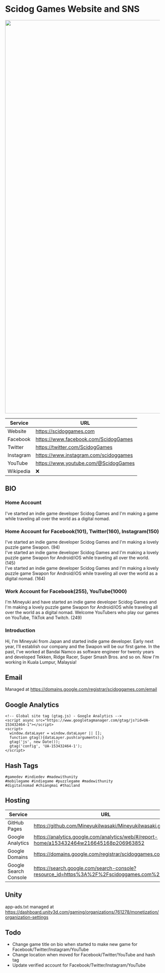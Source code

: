 # Scidog Games Website and SNS
<img src="https://scidoggames.com/images/blog/our-website-is-opened/1-1920x1020.webp" width="1280">

| Service | URL |
| --- | --- |
| Website | https://scidoggames.com |
| Facebook | https://www.facebook.com/ScidogGames |
| Twitter | https://twitter.com/ScidogGames |
| Instagram | https://www.instagram.com/scidoggames |
| YouTube | https://www.youtube.com/@ScidogGames |
| Wikipedia | :x: |

## BIO
### Home Account
I've started an indie game developer Scidog Games and I'm making a game while traveling all over the world as a digital nomad.

### Home Account for Facebook(101), Twitter(160), Instagram(150)
I've started an indie game developer Scidog Games and I'm making a lovely puzzle game Swapon. (94)  
I've started an indie game developer Scidog Games and I'm making a lovely puzzle game Swapon for Android/iOS while traveling all over the world. (145)  
I've started an indie game developer Scidog Games and I'm making a lovely puzzle game Swapon for Android/iOS while traveling all over the world as a digital nomad. (164)

### Work Account for Facebook(255), YouTube(1000)
I'm Mineyuki and have started an indie game developer Scidog Games and I'm making a lovely puzzle game Swapon for Android/iOS while traveling all over the world as a digital nomad. Welcome YouTubers who play our games on YouTube, TikTok and Twitch. (249)

### Introduction
Hi, I'm Mineyuki from Japan and started indie game developer. Early next year, I'll establish our company and the Swapon will be our first game. In the past, I've worked at Bandai Namco as software engineer for twenty years and developed Tekken, Ridge Racer, Super Smash Bros. and so on. Now I'm working in Kuala Lumpur, Malaysia!

## Email
Managed at https://domains.google.com/registrar/scidoggames.com/email

## Google Analytics
```
<!-- Global site tag (gtag.js) - Google Analytics -->
<script async src="https://www.googletagmanager.com/gtag/js?id=UA-153432464-1"></script>
<script>
  window.dataLayer = window.dataLayer || [];
  function gtag(){dataLayer.push(arguments);}
  gtag('js', new Date());
  gtag('config', 'UA-153432464-1');
</script>
```

## Hash Tags
```
#gamedev #indiedev #madewithunity
#mobilegame #indiegame #puzzlegame #madewithunity
#digitalnomad #chiangmai #thailand
```

## Hosting
| Service | URL|
| --- | --- |
| GitHub Pages | https://github.com/MineyukiIwasaki/MineyukiIwasaki.github.io |
| Google Analytics | https://analytics.google.com/analytics/web/#/report-home/a153432464w216645168p206963852 |
| Google Domains | https://domains.google.com/registrar/scidoggames.com |
| Google Search Console | https://search.google.com/search-console?resource_id=https%3A%2F%2Fscidoggames.com%2F |

## Unity
app-ads.txt managed at https://dashboard.unity3d.com/gaming/organizations/761278/monetization/organization-settings

## Todo
- Change game title on bio when started to make new game for Facebook/Twitter/Instagram/YouTube
- Change location when moved for Facebook/Twitter/YouTube and hash tag
- Update verified account for Facebook/Twitter/Instagram/YouTube
